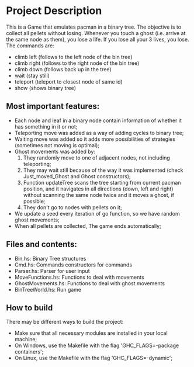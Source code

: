 # Project Description
This is a Game that emulates pacman in a binary tree.
The objective is to collect all pellets without losing.
Whenever you touch a ghost (i.e. arrive at the same node as them), you lose a life. If you lose all your 3 lives, you lose.
The commands are:
 - climb left (follows to the left node of the bin tree)
 - climb right (follows to the right node of the bin tree)
 - climb down (follows back up in the tree)
 - wait (stay still)
 - teleport (teleport to closest node of same id)
 - show (shows binary tree)

## Most important features:
 - Each node and leaf in a binary node contain information of whether it has something in it or not;
 - Teleporting move was added as a way of adding cycles to binary tree;
 - Waiting move was added so it adds more possibilities of strategies (sometimes not moving is optimal);
 - Ghost movements was added by:
    1) They randomly move to one of adjacent nodes, not including teleporting;
    2) They may wait still because of the way it was implemented (check Just_moved_Ghost and Ghost constructors);
    3) Function updateTree scans the tree starting from current pacman position, and it navigates in all directions (down, left and right) without scanning the same node twice and it moves a ghost, if possible;
    4) They don't go to nodes with pellets on it;
 - We update a seed every iteration of go function, so we have random ghost movements;
 - When all pellets are collected, The game ends automatically;

## Files and contents:
 - Bin.hs: Binary Tree structures 
 - Cmd.hs: Commands constructors for commands 
 - Parser.hs: Parser for user input
 - MoveFunctions.hs: Functions to deal with movements
 - GhostMovements.hs: Functions to deal with ghost movements
 - BinTreeWorld.hs: Run game

## How to build

There may be different ways to build the project:
 - Make sure that all necessary modules are installed in your local machine;
 - On Windows, use the Makefile with the flag 'GHC_FLAGS=-package containers';
 - On Linux, use the Makefile with the flag 'GHC_FLAGS=-dynamic';






